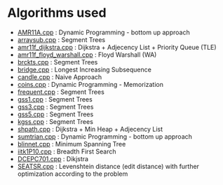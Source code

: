 Algorithms used
====

* [AMR11A.cpp](https://github.com/omerjerk/spoj/blob/master/AMR11A.cpp) : Dynamic Programming - bottom up approach
* [arraysub.cpp](https://github.com/omerjerk/spoj/blob/master/arraysub.cpp) : Segment Trees
* [amr11f_dijkstra.cpp](https://github.com/omerjerk/spoj/blob/master/amr11f_dijkstra.cpp) : Dijkstra + Adjecency List + Priority Queue (TLE)
* [amr11f_floyd_warshall.cpp](https://github.com/omerjerk/spoj/blob/master/amr11f_floyd_warshall.cpp) : Floyd Warshall (WA)
* [brckts.cpp](https://github.com/omerjerk/spoj/blob/master/brckts.cpp) : Segment Trees
* [bridge.cpp](https://github.com/omerjerk/spoj/blob/master/bridge.cpp) : Longest Increasing Subsequence
* [candle.cpp](https://github.com/omerjerk/spoj/blob/master/candle.cpp) : Naive Approach
* [coins.cpp](https://github.com/omerjerk/spoj/blob/master/coins.cpp) : Dynamic Programming - Memorization
* [frequent.cpp](https://github.com/omerjerk/spoj/blob/master/frequent.cpp) : Segment Trees
* [gss1.cpp](https://github.com/omerjerk/spoj/blob/master/gss1.cpp) : Segment Trees
* [gss3.cpp](https://github.com/omerjerk/spoj/blob/master/gss3.cpp) : Segment Trees
* [gss5.cpp](https://github.com/omerjerk/spoj/blob/master/gss5.cpp) : Segment Trees
* [kgss.cpp](https://github.com/omerjerk/spoj/blob/master/kgss.cpp) : Segment Trees
* [shpath.cpp](https://github.com/omerjerk/spoj/blob/master/shpath.cpp) : Dijkstra + Min Heap + Adjecency List
* [sumtrian.cpp](https://github.com/omerjerk/spoj/blob/master/sumtrian.cpp) : Dynamic Programming - bottom up approach
* [blinnet.cpp](https://github.com/omerjerk/spoj/blob/master/blinnet.cpp) : Minimum Spanning Tree
* [iitk1P10.cpp](https://github.com/omerjerk/spoj/blob/master/iitk1P10.cpp) : Breadth First Search
* [DCEPC701.cpp](https://github.com/omerjerk/spoj/blob/master/DCEPC701.cpp) : Dikjstra
* [SEATSR.cpp](https://github.com/omerjerk/spoj/blob/master/SEATSR.cpp) : Levenshtein distance (edit distance) with further optimization according to the problem